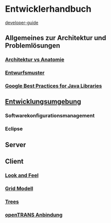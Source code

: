 # Entwicklerhandbuch

[developer-guide](https://adempiere.gitbook.io/docs/v/develop/)

## Allgemeines zur Architektur und Problemlösungen
### [Architektur vs Anatomie](../dev/arch.md)
### [Entwurfsmuster](../dev/patterns.md)
### [Google Best Practices for Java Libraries](https://jlbp.dev/)
## [Entwicklungsumgebung](../dev/ide.md)
### Softwarekonfigurationsmanagement
### Eclipse
## Server
## Client
### [Look and Feel](../dev/laf.md)
### [Grid Modell](../dev/grid-model.md)
### [Trees](../dev/trees.md)
### [openTRANS Anbindung](../dev/4.opentrans.md)
